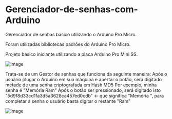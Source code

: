 # Gerenciador-de-senhas-com-Arduino
Gerenciador de senhas básico utilizando o Arduino Pro Micro. 

Foram utilizadas bibliotecas padrões do Arduino Pro Micro.

Projeto básico iniciante utilizando a placa Arduino Pro Mini SS. 

![image](https://github.com/JLourencao/Gerenciador-de-senhas-com-Arduino/assets/113789779/a514cb41-ab6c-43e3-a07a-7507665b7a0f)


Trata-se de um Gestor de senhas que funciona da seguinte maneira: Após o usuário plugar o Arduino em sua máquina e apertar o botão, será digitado metade de uma senha criptografada em Hash MD5
Por exemplo, minha senha é "Memória Ram"
Após o botão ser pressionado, será digitado isto "5d9f8d33cd1fa3d5a3628ca457ed0cdb" <- que significa "Memória ", para completar a senha o usuário basta digitar o restante "Ram"

![image](https://github.com/JLourencao/Gerenciador-de-senhas-com-Arduino/assets/113789779/ab39c604-ccc6-4958-8c6f-250cf46b2570)
